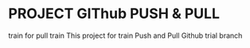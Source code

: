 # PROJECT GIThub PUSH & PULL
train for pull
train
This project for train Push and Pull Github
trial branch
